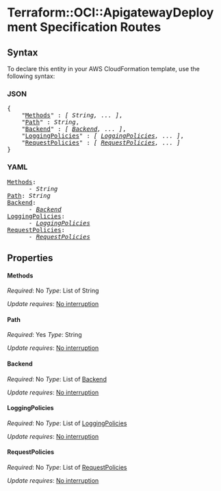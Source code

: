 # Terraform::OCI::ApigatewayDeployment Specification Routes

## Syntax

To declare this entity in your AWS CloudFormation template, use the following syntax:

### JSON

<pre>
{
    "<a href="#methods" title="Methods">Methods</a>" : <i>[ String, ... ]</i>,
    "<a href="#path" title="Path">Path</a>" : <i>String</i>,
    "<a href="#backend" title="Backend">Backend</a>" : <i>[ <a href="specification-routes-backend.md">Backend</a>, ... ]</i>,
    "<a href="#loggingpolicies" title="LoggingPolicies">LoggingPolicies</a>" : <i>[ <a href="specification-routes-loggingpolicies.md">LoggingPolicies</a>, ... ]</i>,
    "<a href="#requestpolicies" title="RequestPolicies">RequestPolicies</a>" : <i>[ <a href="specification-routes-requestpolicies.md">RequestPolicies</a>, ... ]</i>
}
</pre>

### YAML

<pre>
<a href="#methods" title="Methods">Methods</a>: <i>
      - String</i>
<a href="#path" title="Path">Path</a>: <i>String</i>
<a href="#backend" title="Backend">Backend</a>: <i>
      - <a href="specification-routes-backend.md">Backend</a></i>
<a href="#loggingpolicies" title="LoggingPolicies">LoggingPolicies</a>: <i>
      - <a href="specification-routes-loggingpolicies.md">LoggingPolicies</a></i>
<a href="#requestpolicies" title="RequestPolicies">RequestPolicies</a>: <i>
      - <a href="specification-routes-requestpolicies.md">RequestPolicies</a></i>
</pre>

## Properties

#### Methods

_Required_: No
_Type_: List of String

_Update requires_: [No interruption](https://docs.aws.amazon.com/AWSCloudFormation/latest/UserGuide/using-cfn-updating-stacks-update-behaviors.html#update-no-interrupt)

#### Path

_Required_: Yes
_Type_: String

_Update requires_: [No interruption](https://docs.aws.amazon.com/AWSCloudFormation/latest/UserGuide/using-cfn-updating-stacks-update-behaviors.html#update-no-interrupt)

#### Backend

_Required_: No
_Type_: List of <a href="specification-routes-backend.md">Backend</a>

_Update requires_: [No interruption](https://docs.aws.amazon.com/AWSCloudFormation/latest/UserGuide/using-cfn-updating-stacks-update-behaviors.html#update-no-interrupt)

#### LoggingPolicies

_Required_: No
_Type_: List of <a href="specification-routes-loggingpolicies.md">LoggingPolicies</a>

_Update requires_: [No interruption](https://docs.aws.amazon.com/AWSCloudFormation/latest/UserGuide/using-cfn-updating-stacks-update-behaviors.html#update-no-interrupt)

#### RequestPolicies

_Required_: No
_Type_: List of <a href="specification-routes-requestpolicies.md">RequestPolicies</a>

_Update requires_: [No interruption](https://docs.aws.amazon.com/AWSCloudFormation/latest/UserGuide/using-cfn-updating-stacks-update-behaviors.html#update-no-interrupt)


